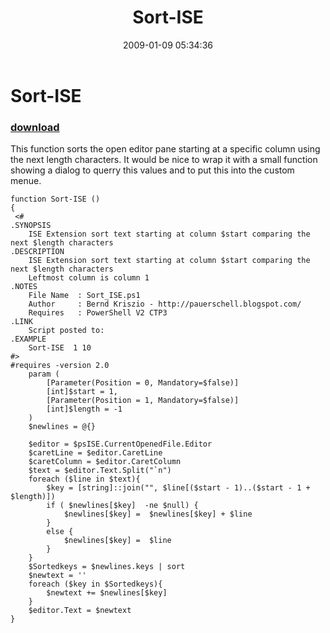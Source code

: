 ﻿---
pid:            792
poster:         Bernd Kriszio
title:          Sort-ISE
date:           2009-01-09 05:34:36
format:         posh
parent:         0
parent:         0

---

# Sort-ISE

### [download](792.ps1)

This function sorts the open editor pane starting at a specific column using the next length characters. It would be nice to wrap it with a small function showing a dialog to querry this values and to put this into the custom menue.

```posh
function Sort-ISE ()
{
 <# 
.SYNOPSIS 
    ISE Extension sort text starting at column $start comparing the next $length characters     
.DESCRIPTION 
    ISE Extension sort text starting at column $start comparing the next $length characters
    Leftmost column is column 1     
.NOTES 
    File Name  : Sort_ISE.ps1 
    Author     : Bernd Kriszio - http://pauerschell.blogspot.com/ 
    Requires   : PowerShell V2 CTP3 
.LINK 
    Script posted to: 
.EXAMPLE 
    Sort-ISE  1 10
#> 
#requires -version 2.0
    param (     
        [Parameter(Position = 0, Mandatory=$false)]
        [int]$start = 1,    
        [Parameter(Position = 1, Mandatory=$false)]
        [int]$length = -1    
    )     
    $newlines = @{}

    $editor = $psISE.CurrentOpenedFile.Editor
    $caretLine = $editor.CaretLine
    $caretColumn = $editor.CaretColumn
    $text = $editor.Text.Split("`n")
    foreach ($line in $text){
        $key = [string]::join("", $line[($start - 1)..($start - 1 + $length)])
        if ( $newlines[$key]  -ne $null) {
            $newlines[$key] =  $newlines[$key] + $line  
        }
        else {
            $newlines[$key] =  $line
        }
    }
    $Sortedkeys = $newlines.keys | sort
    $newtext = ''
    foreach ($key in $Sortedkeys){
        $newtext += $newlines[$key] 
    }
    $editor.Text = $newtext
}

```
